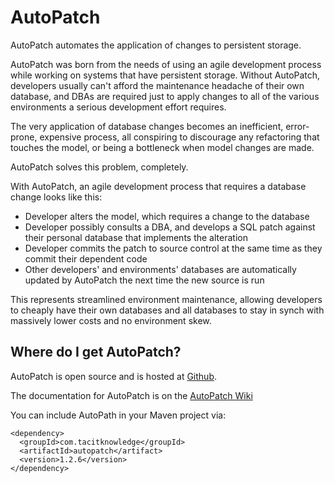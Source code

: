 AutoPatch
=========

AutoPatch automates the application of changes to persistent storage.

AutoPatch was born from the needs of using an agile development process
while working on systems that have persistent storage. Without
AutoPatch, developers usually can't afford the maintenance headache of
their own database, and DBAs are required just to apply changes to all
of the various environments a serious development effort requires.

The very application of database changes becomes an inefficient,
error-prone, expensive process, all conspiring to discourage any
refactoring that touches the model, or being a bottleneck when model
changes are made.

AutoPatch solves this problem, completely.

With AutoPatch, an agile development process that requires a database
change looks like this:

* Developer alters the model, which requires a change to the database
* Developer possibly consults a DBA, and develops a SQL patch against
  their personal database that implements the alteration
* Developer commits the patch to source control at the same time as they
  commit their dependent code
* Other developers' and environments' databases are automatically updated
  by AutoPatch the next time the new source is run

This represents streamlined environment maintenance, allowing developers
to cheaply have their own databases and all databases to stay in synch
with massively lower costs and no environment skew.


Where do I get AutoPatch?
-------------------------
AutoPatch is open source and is hosted at [Github](http://github.com/tacitknowledge/autopatch).

The documentation for AutoPatch is on the [AutoPatch Wiki](https://github.com/tacitknowledge/autopatch/wiki)

You can include AutoPath in your Maven project via:

    <dependency>
      <groupId>com.tacitknowledge</groupId>
      <artifactId>autopatch</artifact>
      <version>1.2.6</version>
    </dependency>

